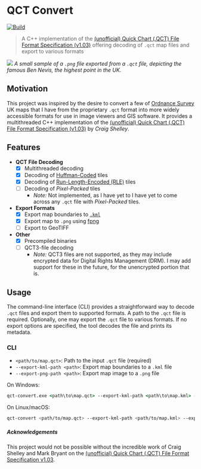 # QCT Convert

[![Build](https://github.com/aleksi-kangas/qct-convert/actions/workflows/workflow.yaml/badge.svg)](https://github.com/aleksi-kangas/qct-convert/actions/workflows/workflow.yaml)

> A C++ implementation of the [(unofficial) Quick Chart (.QCT)
> File Format Specification (v1.03)](https://www.etheus.net/Quick_Chart_File_Format) offering decoding of `.qct` map files
> and export to various formats

![](map.png)
*A small sample of a `.png` file exported from a `.qct` file, depicting the famous Ben Nevis, the highest point in the
UK.*

## Motivation

This project was inspired by the desire to convert a few of [Ordnance Survey](https://www.ordnancesurvey.co.uk/) UK maps
that I have from the proprietary `.qct` format into more widely accessible formats for use in image viewers and GIS
software. It provides a multithreaded C++ implementation of
the [(unofficial) Quick Chart (.QCT) File Format Specification (v1.03)](https://www.etheus.net/Quick_Chart_File_Format)
by *Craig Shelley*.

## Features

- **QCT File Decoding**
    - [x] Multithreaded decoding
    - [x] Decoding of [Huffman-Coded](http://en.wikipedia.org/wiki/Huffman_coding) tiles
    - [x] Decoding of [Run-Length-Encoded (RLE)](http://en.wikipedia.org/wiki/Run-length_encoding) tiles
    - [ ] Decoding of *Pixel-Packed* tiles
        - *Note:* Not implemented, as I have yet to I have yet to come across any `.qct` file with _Pixel-Packed_ tiles.
- **Export Formats**
    - [x] Export map boundaries to [`.kml`](https://en.wikipedia.org/wiki/Keyhole_Markup_Language)
    - [x] Export map to `.png` using [fpng](https://github.com/richgel999/fpng)
    - [ ] Export to GeoTIFF
- **Other**
    - [x] Precompiled binaries
    - [ ] QCT3-file decoding
        - *Note:* QCT3 files are not supported, as they may include encrypted data for Digital Rights Management (DRM).
          I may add support for these in the future, for the unencrypted portion that is.

## Usage

The command-line interface (CLI) provides a straightforward way to decode `.qct` files and export them to supported
formats. A path to the `.qct` file is required. Optionally, one may export the `.qct` file to various formats. If no
export options are specified, the tool decodes the file and prints its metadata.

### CLI

- `<path/to/map.qct>`: Path to the input `.qct` file (required)
- `--export-kml-path <path>`: Export map boundaries to a `.kml` file
- `--export-png-path <path>`: Export map image to a `.png` file

On Windows:
```cmd
qct-convert.exe <path\to\map.qct> --export-kml-path <path\to\map.kml> --export-png-path <path\to\map.png> 
```
On Linux/macOS:
```bash
qct-convert <path/to/map.qct> --export-kml-path <path/to/map.kml> --export-png-path <path/to/map.png>
```

##### Acknowledgements

This project would not be possible without the incredible work of Craig Shelley and Mark Bryant on
the [(unofficial) Quick Chart (.QCT) File Format Specification v1.03](https://www.etheus.net/Quick_Chart_File_Format).
